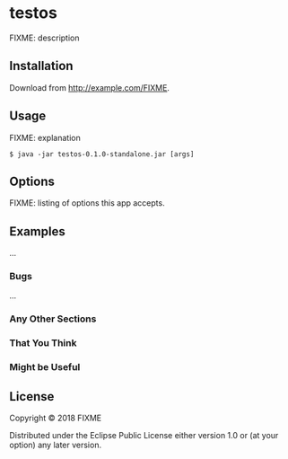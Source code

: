 # testos

FIXME: description

## Installation

Download from http://example.com/FIXME.

## Usage

FIXME: explanation

    $ java -jar testos-0.1.0-standalone.jar [args]

## Options

FIXME: listing of options this app accepts.

## Examples

...

### Bugs

...

### Any Other Sections
### That You Think
### Might be Useful

## License

Copyright © 2018 FIXME

Distributed under the Eclipse Public License either version 1.0 or (at
your option) any later version.
